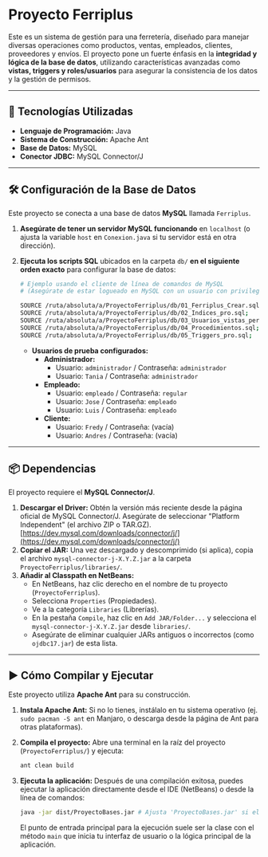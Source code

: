 
# Proyecto Ferriplus

Este es un sistema de gestión para una ferretería, diseñado para manejar diversas operaciones como productos, ventas, empleados, clientes, proveedores y envíos. El proyecto pone un fuerte énfasis en la **integridad y lógica de la base de datos**, utilizando características avanzadas como **vistas, triggers y roles/usuarios** para asegurar la consistencia de los datos y la gestión de permisos.

---

## 🚀 Tecnologías Utilizadas

* **Lenguaje de Programación:** Java
* **Sistema de Construcción:** Apache Ant
* **Base de Datos:** MySQL
* **Conector JDBC:** MySQL Connector/J

---

## 🛠️ Configuración de la Base de Datos

Este proyecto se conecta a una base de datos **MySQL** llamada `Ferriplus`.

1.  **Asegúrate de tener un servidor MySQL funcionando** en `localhost` (o ajusta la variable `host` en `Conexion.java` si tu servidor está en otra dirección).

2.  **Ejecuta los scripts SQL** ubicados en la carpeta `db/` **en el siguiente orden exacto** para configurar la base de datos:

    ```bash
    # Ejemplo usando el cliente de línea de comandos de MySQL
    # (Asegúrate de estar logueado en MySQL con un usuario con privilegios, ej. root)

    SOURCE /ruta/absoluta/a/ProyectoFerriplus/db/01_Ferriplus_Crear.sql;
    SOURCE /ruta/absoluta/a/ProyectoFerriplus/db/02_Indices_pro.sql;
    SOURCE /ruta/absoluta/a/ProyectoFerriplus/db/03_Usuarios_vistas_permisos.sql;
    SOURCE /ruta/absoluta/a/ProyectoFerriplus/db/04_Procedimientos.sql;
    SOURCE /ruta/absoluta/a/ProyectoFerriplus/db/05_Triggers_pro.sql;
    ```
    * **Usuarios de prueba configurados:**
        * **Administrador:**
            * Usuario: `administrador` / Contraseña: `administrador`
            * Usuario: `Tania` / Contraseña: `administrador`
        * **Empleado:**
            * Usuario: `empleado` / Contraseña: `regular`
            * Usuario: `Jose` / Contraseña: `empleado`
            * Usuario: `Luis` / Contraseña: `empleado`
        * **Cliente:**
            * Usuario: `Fredy` / Contraseña: (vacía)
            * Usuario: `Andres` / Contraseña: (vacía)

---

## 📦 Dependencias

El proyecto requiere el **MySQL Connector/J**.

1.  **Descargar el Driver:** Obtén la versión más reciente desde la página oficial de MySQL Connector/J. Asegúrate de seleccionar "Platform Independent" (el archivo ZIP o TAR.GZ).
    [https://dev.mysql.com/downloads/connector/j/](https://dev.mysql.com/downloads/connector/j/)
2.  **Copiar el JAR:** Una vez descargado y descomprimido (si aplica), copia el archivo `mysql-connector-j-X.Y.Z.jar` a la carpeta `ProyectoFerriplus/libraries/`.
3.  **Añadir al Classpath en NetBeans:**
    * En NetBeans, haz clic derecho en el nombre de tu proyecto (`ProyectoFerriplus`).
    * Selecciona `Properties` (Propiedades).
    * Ve a la categoría `Libraries` (Librerías).
    * En la pestaña `Compile`, haz clic en `Add JAR/Folder...` y selecciona el `mysql-connector-j-X.Y.Z.jar` desde `libraries/`.
    * Asegúrate de eliminar cualquier JARs antiguos o incorrectos (como `ojdbc17.jar`) de esta lista.

---

## ▶️ Cómo Compilar y Ejecutar

Este proyecto utiliza **Apache Ant** para su construcción.

1.  **Instala Apache Ant:** Si no lo tienes, instálalo en tu sistema operativo (ej. `sudo pacman -S ant` en Manjaro, o descarga desde la página de Ant para otras plataformas).

2.  **Compila el proyecto:**
    Abre una terminal en la raíz del proyecto (`ProyectoFerriplus/`) y ejecuta:
    ```bash
    ant clean build
    ```

3.  **Ejecuta la aplicación:**
    Después de una compilación exitosa, puedes ejecutar la aplicación directamente desde el IDE (NetBeans) o desde la línea de comandos:
    ```bash
    java -jar dist/ProyectoBases.jar # Ajusta 'ProyectoBases.jar' si el nombre es diferente
    ```
    El punto de entrada principal para la ejecución suele ser la clase con el método `main` que inicia tu interfaz de usuario o la lógica principal de la aplicación.
